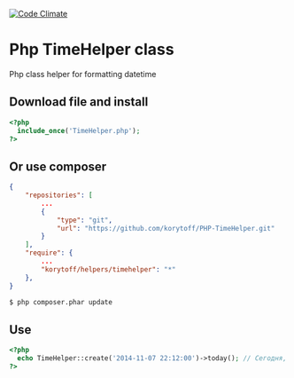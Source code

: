 [![Code Climate](https://codeclimate.com/github/korytoff/PHP-TimeHelper/badges/gpa.svg)](https://codeclimate.com/github/korytoff/PHP-TimeHelper)

Php TimeHelper class
==============

Php class helper for formatting datetime

Download file and install
-----------
```php
<?php
  include_once('TimeHelper.php');
?>
```

Or use composer
-----------
```json
{
	"repositories": [
		...
        {
            "type": "git",
            "url": "https://github.com/korytoff/PHP-TimeHelper.git"
        }
    ],
    "require": {
    	...
        "korytoff/helpers/timehelper": "*"
    },
}
```

```bash
$ php composer.phar update
```

Use
-----------
```php
<?php
  echo TimeHelper::create('2014-11-07 22:12:00')->today(); // Сегодня, Завтра, Вчера или 14 сентября 2015 г.
?>
```
